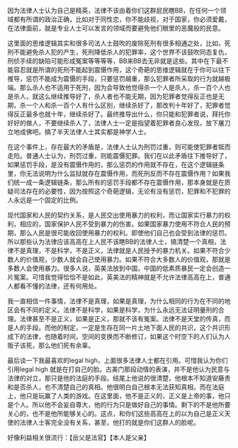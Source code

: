 因为法律人士认为自己是精英，法律不该由着你们这群屁民瞎BB，在任何一个领域都有所谓的政治正确，比如对于同性恋，你不能歧视，对于国家，你必须爱戴，在法律面前，就是专业人士可以发言的领域而要避免他们眼里的恶魔般的民意。

  

  

这里面的思维逻辑其实和很多司法人士鼓吹的废除死刑有很多相通之处，比如，死刑不能避免杀人犯的产生，死刑降低杀人的犯罪率，这个世界不该鼓吹同态复仇，刑侦手续的缺陷可能形成冤案等等等等，BB来BB去无非就是这些。其中在下最不能容忍就是所谓的死刑不能起到震慑作用，这个奇葩的思维逻辑就在于你可以往下推导，惩罚不能成为震慑的手段，只要惩罚越重，那么犯罪者所采取的行为就越极端。那么杀人也不适用于死刑，因为会导致他觉得杀一个人是杀人，杀一百个人也是杀人，就这么继续推导好了，杀人者也不能无期，因为犯罪者觉得反正也是无期，杀一个人和杀一百个人有什么区别，继续杀好了，那改判十年好了，犯罪者觉得反正最多也就十年，继续杀好了。最终推导出什么，你只能和犯罪者说，拜托你好好的做人，不要继续杀人了，法律人士一定是指望着犯罪者良心发现，放下屠刀立地成佛吧。搞了半天法律人士其实都是神学人士。

  

  

在这个事件上，存在最大的矛盾是，法律人士认为刑罚过重，则可能使犯罪者铤而走险。普通人士认为，刑罚过重，则能震慑犯罪。我们在以此矛盾往下推导好了，如果惩罚手段，是没有震慑作用的，那么惩罚的作用就不存在，在这个逻辑链条里，你无法说明为什么监狱就存在震慑作用，而死刑反而不存在震慑作用？如果我们统一成一条逻辑链条，那么所有的惩罚手段都不存在震慑作用，那本身就是在质疑司法存在的必要性，因为按照这个奇葩逻辑，无论有没有惩罚，犯罪和不犯罪的人永远是一个固定的比例。

  

  

现代国家和人民的契约关系，是人民交出使用暴力的权利，而让国家实行暴力的权利，相应的，国家保护人民不受到暴力的伤害。如果国家暴力使用不符合人民的预期，那么人民是很可能收回使用暴力的权利。即使他们自己也会受到法律的惩罚。所以那些认为法律应该高高在上人民不该瞎BB的法律人士，搞清楚一个真相，法律不是真理，不是科学，不是正义，法律就是人民授予的暴力机关。如果不符合少数人的价值观，少数人就会自己使用暴力。如果不符合大多数人的价值观，那就是多数人会使用暴力。很多人说，英美法放到中国，中国的低素质暴民一定会创造一片冤案。可惜我觉得恰恰不是如此，英美法的精神就是不允许法律高高在上，普通人都看不懂的法律，还有何用处。

  

  

我一直相信一件事情，法律不是真理，如果是真理，为什么相同的行为在不同的地区会有不同的定义。法律不是科学，如果是科学，为什么永远无法证明量刑的合理。法律甚至不是正义，如果是正义，那就不该有冤案。法律不是天堂的传真，而是人的手段。而他的制定，一定是生存在同一片土地下面人民的共识，这个共识形成下的法律，也随着时间，空间的变换而不断修订，如果这个时空下的人们认为人贩子该死，那么他们死有余辜。

  

  

最后谈一下我最喜欢的legal high，上面很多法律人士都在引用。可惜我认为你们引用legal high 就是在打自己的脸。古美门那段动情的表演，并不是他认为民意与法律的对立，那只是他的法庭的手段。结尾上他说的很清楚，他根本不知道安藤贵和是否杀人，也不清楚自己的真相。他很明白自己根本无法获知真相，而在法庭上，他只是玩赢了人类的游戏。在这里面，他不是正义的，正义是上帝的事，他只是个人。所以他不会妄自尊大，他的行为只是做好自己的事情。剩下的不是他所要关心的，也不是他所能够关心的。这点，和你们这些高高在上的以为自己是正义天使的法律人士客完全没有关系，甚至，他打的就是你们这群人的脸呢。

  

  

好像利益相关很流行：【岳父是法官】【本人是父亲】